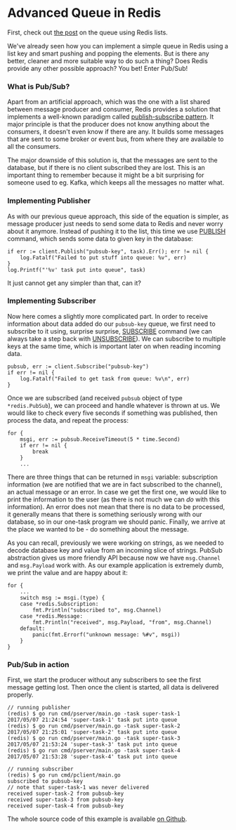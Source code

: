 # Advanced Queue in Redis

First, check out [the post](http://mycodesmells.com/post/implementing-queue-in-redis) on the queue using Redis lists.

We've already seen how you can implement a simple queue in Redis using a list key and smart pushing and popping the elements. But is there any better, cleaner and more suitable way to do such a thing? Does Redis provide any other possible approach? You bet! Enter Pub/Sub!

### What is Pub/Sub?

Apart from an artificial approach, which was the one with a list shared between message producer and consumer, Redis provides a solution that implements a well-known paradigm called [publish-subscribe pattern](https://en.wikipedia.org/wiki/Publish%E2%80%93subscribe_pattern). It major principle is that the producer does not know anything about the consumers, it doesn't even know if there are any. It builds some messages that are sent to some broker or event bus, from where they are available to all the consumers. 

The major downside of this solution is, that the messages are sent to the database, but if there is no client subscribed they are lost. This is an important thing to remember because it might be a bit surprising for someone used to eg. Kafka, which keeps all the messages no matter what.

### Implementing Publisher

As with our previous queue approach, this side of the equation is simpler, as message producer just needs to send some data to Redis and never worry about it anymore. Instead of pushing it to the list, this time we use [PUBLISH](https://redis.io/commands/publish) command, which sends some data to given key in the database:

    if err := client.Publish("pubsub-key", task).Err(); err != nil {
        log.Fatalf("Failed to put stuff into queue: %v", err)
    }
    log.Printf("'%v' task put into queue", task)

It just cannot get any simpler than that, can it?

### Implementing Subscriber

Now here comes a slightly more complicated part. In order to receive information about data added do our `pubsub-key` queue, we first need to subscribe to it using, surprise surprise, [SUBSCRIBE](https://redis.io/commands/subscribe) command (we can always take a step back with [UNSUBSCRIBE](https://redis.io/commands/unsubscribe)). We can subscribe to multiple keys at the same time, which is important later on when reading incoming data.

    pubsub, err := client.Subscribe("pubsub-key")
    if err != nil {
        log.Fatalf("Failed to get task from queue: %v\n", err)
    }

Once we are subscribed (and received `pubsub` object of type `*redis.PubSub`), we can proceed and handle whatever is thrown at us. We would like to check every five seconds if something was published, then process the data, and repeat the process:

    for {
        msgi, err := pubsub.ReceiveTimeout(5 * time.Second)
        if err != nil {
            break
        }
        ...

There are three things that can be returned in `msgi` variable: subscription information (we are notified that we are in fact subscribed to the channel), an actual message or an error. In case we get the first one, we would like to print the information to the user (as there is not much we can _do_ with this information). An error does not mean that there is no data to be processed, it generally means that there is something seriously wrong with our database, so in our one-task program we should panic. Finally, we arrive at the place we wanted to be - do something about the message.

As you can recall, previously we were working on strings, as we needed to decode database key and value from an incoming slice of strings. PubSub abstraction gives us more friendly API because now we have `msg.Channel` and `msg.Payload` work with. As our example application is extremely dumb, we print the value and are happy about it:

    for {
        ...
        switch msg := msgi.(type) {
        case *redis.Subscription:
            fmt.Println("subscribed to", msg.Channel)
        case *redis.Message:
            fmt.Println("received", msg.Payload, "from", msg.Channel)
        default:
            panic(fmt.Errorf("unknown message: %#v", msgi))
        }
    }

### Pub/Sub in action

First, we start the producer without any subscribers to see the first message getting lost. Then once the client is started, all data is delivered properly.

    // running publisher
    (redis) $ go run cmd/pserver/main.go -task super-task-1
    2017/05/07 21:24:54 'super-task-1' task put into queue
    (redis) $ go run cmd/pserver/main.go -task super-task-2
    2017/05/07 21:25:01 'super-task-2' task put into queue
    (redis) $ go run cmd/pserver/main.go -task super-task-3
    2017/05/07 21:53:24 'super-task-3' task put into queue
    (redis) $ go run cmd/pserver/main.go -task super-task-4
    2017/05/07 21:53:28 'super-task-4' task put into queue

    // running subscriber
    (redis) $ go run cmd/pclient/main.go 
    subscribed to pubsub-key
    // note that super-task-1 was never delivered
    received super-task-2 from pubsub-key
    received super-task-3 from pubsub-key
    received super-task-4 from pubsub-key

The whole source code of this example is available [on Github](https://github.com/mycodesmells/golang-examples/tree/master/redis).
